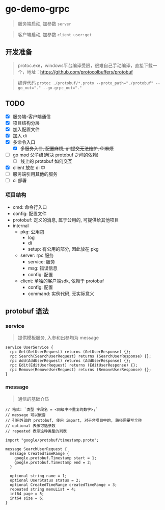 # go-demo-grpc

> 服务端启动, 加参数 `server`

> 客户端启动, 加参数 `client user:get`

## 开发准备

> protoc.exe，windows平台编译受限，很难自己手动编译，直接下载一个，地址：https://github.com/protocolbuffers/protobuf

> 编译代码 `protoc ./protobuf/*.proto --proto_path="./protobuf" --go_out="." --go-grpc_out="."`

## TODO

- [x] 服务端-客户端通信
- [x] 项目结构分层
- [x] 加入配置文件
- [x] 加入 di
- [x] 多命令入口
  - [x] ~~多服务入口, 配置麻烦, git提交无法维护, CI麻烦~~
- [ ] go mod 父子级(解决 protobuf 之间的依赖)
  - [ ] 线上的 protobuf 如何交互
- [x] client 放在 di 中
- [ ] 服务端引用其他的服务
- [ ] ci 部署

### 项目结构

- cmd: 命令行入口
- config: 配置文件
- protobuf: 定义的消息, 属于公用的, 可提供给其他项目
- internal
  - pkg: 公用包
    - log
    - di
    - setup: 有公用的部分, 因此放在 pkg
  - server: rpc 服务
    - service: 服务
    - msg: 错误信息
    - config: 配置
  - client: 单独的客户端sdk, 依赖于 protobuf
    - config: 配置
    - command: 实例代码, 无实际意义

## protobuf 语法

### service

> 提供模板服务, 入参和出参均为 message

```
service UserService {
  rpc Get(GetUserRequest) returns (GetUserResponse) {};
  rpc Search(SearchUserRequest) returns (SearchUserResponse) {};
  rpc Add(AddUserRequest) returns (AddUserResponse) {};
  rpc Edit(EditUserRequest) returns (EditUserResponse) {};
  rpc Remove(RemoveUserRequest) returns (RemoveUserResponse) {};
}
```

### message

> 通信的基础介质

```
// 格式: `类型 字段名 = <同级中不重复的数字>;`
// message 可以嵌套
// 引用外部的 protobuf, 使用 import, 对于非项目中的, 路径需要写全称
// optional 表示可选参数
// repeated 表示这种类型的列表

import "google/protobuf/timestamp.proto";

message SearchUserRequest {
  message CreatedTimeRange {
    google.protobuf.Timestamp start = 1;
    google.protobuf.Timestamp end = 2;
  }

  optional string name = 1;
  optional UserStatus status = 2;
  optional CreatedTimeRange createdTimeRange = 3;
  repeated string menuList = 4;
  int64 page = 5;
  int64 size = 6;
}
```


